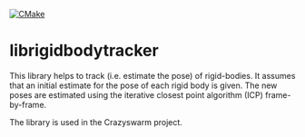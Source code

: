 [![CMake](https://github.com/USC-ACTLab/libobjecttracker/actions/workflows/cmake.yml/badge.svg?branch=master)](https://github.com/USC-ACTLab/libobjecttracker/actions/workflows/cmake.yml)

# librigidbodytracker
This library helps to track (i.e. estimate the pose) of rigid-bodies.
It assumes that an initial estimate for the pose of each rigid body is given.
The new poses are estimated using the iterative closest point algorithm (ICP) frame-by-frame.

The library is used in the Crazyswarm project.
